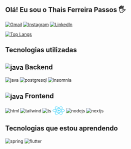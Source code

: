 ## Olá! Eu sou o Thais Ferreira Passos 🖐️

[![Gmail](https://img.shields.io/badge/Gmail-D14836?style=for-the-badge&logo=gmail&logoColor=white)](thispassos55@gmail.com)
[![Instagram](https://img.shields.io/badge/Instagram-E4405F?style=for-the-badge&logo=instagram&logoColor=white)](https://www.instagram.com/ferreirap.thais)
[![LinkedIn](https://img.shields.io/badge/LinkedIn-0077B5?style=for-the-badge&logo=linkedin&logoColor=white)](https://www.linkedin.com/in/thais-ferreira-b444482a2/)

[![Top Langs](https://github-readme-stats.vercel.app/api/top-langs/?username=thaisfp&layout=compact)](https://github.com/thaisfp/github-readme-stats)

## Tecnologias utilizadas

<div style="display: inline_block">
  <h2><img align="center" alt="java" height="20" width="20" src="https://img.icons8.com/external-flaticons-flat-flat-icons/64/external-backend-no-code-flaticons-flat-flat-icons-2.png" alt="external-backend-no-code-flaticons-flat-flat-icons-2"/>
 Backend</h2>
  <img align="center" alt="java" height="30" width="40" src="https://cdn.jsdelivr.net/gh/devicons/devicon@latest/icons/java/java-original.svg" />
  <img align="center" alt="postgresql" height="30" width="40"  src="https://cdn.jsdelivr.net/gh/devicons/devicon@latest/icons/postgresql/postgresql-original.svg" />
  <img align="center" alt="insomnia" height="30" width="40"  src="https://cdn.jsdelivr.net/gh/devicons/devicon@latest/icons/insomnia/insomnia-original.svg" />
</div>
  
<div style="display: inline_block">
  <h2><img align="center" alt="java" height="20" width="20" src="https://img.icons8.com/papercut/60/code.png" alt="code"/>
 Frontend</h2>
  <img align="center" alt="html" height="30" width="40" src="https://cdn.jsdelivr.net/gh/devicons/devicon@latest/icons/html5/html5-original.svg" />
  <img align="center" alt="tailwind" height="30" width="40" src="https://cdn.jsdelivr.net/gh/devicons/devicon@latest/icons/tailwindcss/tailwindcss-original.svg" />
  <img align="center" alt="ts" height="30" width="40" src="https://cdn.jsdelivr.net/gh/devicons/devicon@latest/icons/typescript/typescript-original.svg" />     
  <img align="center" alt="react" height="30" width="40" src="https://raw.githubusercontent.com/devicons/devicon/master/icons/react/react-original.svg" />
  <img align="center" alt="nodejs" height="30" width="40" src="https://cdn.jsdelivr.net/gh/devicons/devicon@latest/icons/nodejs/nodejs-original.svg" />
  <img align="center" alt="nextjs" height="30" width="40" src="https://cdn.jsdelivr.net/gh/devicons/devicon@latest/icons/nextjs/nextjs-original.svg" />
</div>

## Tecnologias que estou aprendendo

<div>
  <img align="center" alt="spring"  height="30" width="40" src="https://cdn.jsdelivr.net/gh/devicons/devicon@latest/icons/spring/spring-original.svg" />
 
  <img align="center" alt="flutter"  height="30" width="40"  src="https://cdn.jsdelivr.net/gh/devicons/devicon@latest/icons/flutter/flutter-original.svg" />         
</div>
